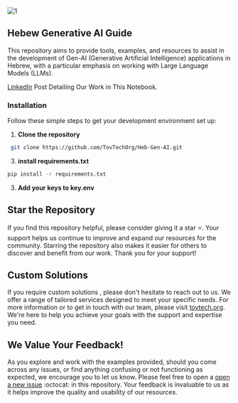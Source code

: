 
![1](https://github.com/TovTechOrg/Heb-Gen-AI/assets/65238333/abf7ca33-fe08-4689-a42f-e7511b04f541)

## Hebew Generative AI Guide
This repository aims to provide tools, examples, and resources to assist in the development of Gen-AI (Generative Artificial Intelligence) applications in Hebrew, with a particular emphasis on working with Large Language Models (LLMs).

[LinkedIn](https://www.linkedin.com/posts/raz-hadas_github-tovtechorgheb-gen-ai-tools-examples-activity-7170801400010981376-NaaL/?utm_source=share&utm_medium=member_desktop) Post Detailing Our Work in This Notebook.

### Installation

Follow these simple steps to get your development environment set up:

1. **Clone the repository**
  ```bash
   git clone https://github.com/TovTechOrg/Heb-Gen-AI.git
```
3. **install requirements.txt**

```bash
pip install -r requirements.txt
```
3. **Add your keys to key.env**

## Star the Repository

If you find this repository helpful, please consider giving it a star :star:. Your support helps us continue to improve and expand our resources for the community. Starring the repository also makes it easier for others to discover and benefit from our work. Thank you for your support!

## Custom Solutions

If you require custom solutions , please don't hesitate to reach out to us. We offer a range of tailored services designed to meet your specific needs. For more information or to get in touch with our team, please visit [tovtech.org](https://tovtech.org). We're here to help you achieve your goals with the support and expertise you need.

## We Value Your Feedback!

As you explore and work with the examples provided, should you come across any issues, or find anything confusing or not functioning as expected, we encourage you to let us know. Please feel free to open a [open a new issue](https://github.com/TovTechOrg/Heb-Gen-AI/issues/new) :octocat: in this repository. Your feedback is invaluable to us as it helps improve the quality and usability of our resources.

